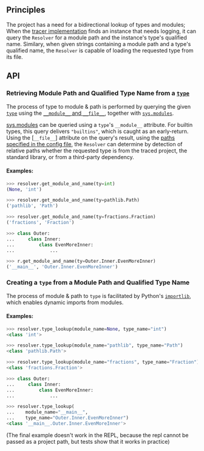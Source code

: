 ## Principles

The project has a need for a bidirectional lookup of types and modules;
When the [tracer implementation](../workflow/tracing.md#tracer---setting-syssettrace-and-collecting-data) finds an instance that needs logging, it can query the `Resolver` for a module path and the instance's type's qualified name.
Similary, when given strings containing a module path and a type's qualified name, the `Resolver` is capable of loading the requested type from its file.

## API

### Retrieving Module Path and Qualified Type Name from a [`type`](https://docs.python.org/3/library/functions.html#type)

The process of type to module & path is performed by querying the given [`type`](https://docs.python.org/3/library/functions.html#type) using the [`__module__` and `__file__`](https://docs.python.org/3/library/inspect.html), together with [`sys.modules`](https://docs.python.org/3/library/sys.html#sys.modules).

[sys.modules](https://docs.python.org/3/library/sys.html#sys.modules) can be queried using a `type`'s  `__module__` attribute.
For builtin types, this query delivers `"builtins"`, which is caught as an early-return.
Using the [`__file__`] attribute on the query's result, using the [paths specified in the config file](config.md), the `Resolver` can determine by detection of relative paths whether the requested type is from the traced project, the standard library, or from a third-party dependency.

#### Examples:

```py
>>> resolver.get_module_and_name(ty=int)
(None, 'int')

>>> resolver.get_module_and_name(ty=pathlib.Path)
('pathlib', 'Path')

>>> resolver.get_module_and_name(ty=fractions.Fraction)
('fractions', 'Fraction')

>>> class Outer:
...     class Inner:
...         class EvenMoreInner:
...             ...

>>> r.get_module_and_name(ty=Outer.Inner.EvenMoreInner)
('__main__', 'Outer.Inner.EvenMoreInner')
```


### Creating a `type` from a Module Path and Qualified Type Name

The process of module & path to `type` is facilitated by Python's [`importlib`](https://docs.python.org/3/library/importlib.html), which enables dynamic imports from modules.


#### Examples:

```py
>>> resolver.type_lookup(module_name=None, type_name="int")
<class 'int'>

>>> resolver.type_lookup(module_name="pathlib", type_name="Path")
<class 'pathlib.Path'>

>>> resolver.type_lookup(module_name="fractions", type_name="Fraction")
<class 'fractions.Fraction'>

>>> class Outer:
...     class Inner:
...         class EvenMoreInner:
...             ...

>>> resolver.type_lookup(
...    module_name="__main__", 
...    type_name="Outer.Inner.EvenMoreInner")
<class '__main__.Outer.Inner.EvenMoreInner'>
```

(The final example doesn't work in the REPL, because the repl cannot be passed as a project path, but tests show that it works in practice)